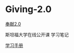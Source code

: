 # Giving-2.0

[奉献2.0](https://www.coursera.org/learn/philanthropist/home/info)

斯坦福大学在线公开课 学习笔记

[学习手册](https://d396qusza40orc.cloudfront.net/flex-giving2/Full%20Workbook.pdf)
